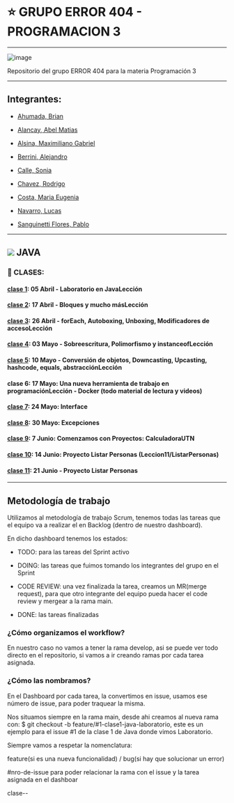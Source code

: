 # :star:  GRUPO ERROR 404 - PROGRAMACION 3

---


![image](https://user-images.githubusercontent.com/72580574/232953557-f9db7ab8-47e3-4368-a30c-020385e1784e.png)


Repositorio del grupo ERROR 404 para la materia Programación 3

---

## Integrantes:


- [Ahumada, Brian](https://github.com/brianahumada)                        

- [Alancay, Abel Matias](https://github.com/matias9486)                

- [Alsina, Maximiliano Gabriel](https://github.com/MalsinaG)   

- [Berrini, Alejandro](https://github.com/AlejandroEB89)                 

- [Calle, Sonia](https://github.com/SoCalle) 

- [Chavez, Rodrigo](https://github.com/RodrigoChavez1986)                       

- [Costa, Maria Eugenia](https://github.com/eugenia1984)              

- [Navarro, Lucas](https://github.com/LucasNavarro01)                                            

- [Sanguinetti Flores, Pablo](https://github.com/Pablo1653)


---

## <img src="https://img.icons8.com/color/50/null/java-coffee-cup-logo--v1.png"/> JAVA

### :book: CLASES:

#### [clase 1](https://github.com/CodeSystem2022/ERROR-404-PROGRAMACION3/tree/main/Leccion_01/MundoPc): 05 Abril - Laboratorio en JavaLección

#### [clase 2](https://github.com/CodeSystem2022/ERROR-404-PROGRAMACION3/tree/main/Leccion02): 17 Abril - Bloques y mucho másLección

#### [clase 3](https://github.com/CodeSystem2022/ERROR-404-PROGRAMACION3/tree/main/Leccion03): 26 Abril -  forEach, Autoboxing, Unboxing, Modificadores de accesoLección

#### [clase 4](https://github.com/CodeSystem2022/ERROR-404-PROGRAMACION3/tree/main/Leccion04): 03 Mayo - Sobreescritura, Polimorfismo y instanceofLección

#### [clase 5](https://github.com/CodeSystem2022/ERROR-404-PROGRAMACION3/tree/main/Leccion05): 10 Mayo -  Conversión de objetos, Downcasting, Upcasting, hashcode, equals, abstracciónLección

#### clase 6: 17 Mayo: Una nueva herramienta de trabajo en programaciónLección - Docker (todo material de lectura y videos)

#### [clase 7](https://github.com/CodeSystem2022/ERROR-404-PROGRAMACION3/tree/main/clase07): 24 Mayo: Interface

#### [clase 8](https://github.com/CodeSystem2022/ERROR-404-PROGRAMACION3/tree/main/Leccion08/ManejoExcepciones1): 30 Mayo: Excepciones

#### [clase 9](https://github.com/CodeSystem2022/ERROR-404-PROGRAMACION3/tree/main/Leccion_09): 7 Junio: Comenzamos con Proyectos: CalculadoraUTN

#### [clase 10](https://github.com/CodeSystem2022/ERROR-404-PROGRAMACION3/tree/main/Leccion11/ListarPersonas): 14 Junio: Proyecto Listar Personas (Leccion11/ListarPersonas)

#### [clase 11](https://github.com/CodeSystem2022/ERROR-404-PROGRAMACION3/tree/main/Leccion_12): 21 Junio - Proyecto Listar Personas
---

## Metodología de trabajo

Utilizamos al metodología de trabajo Scrum, tenemos todas las tareas que el equipo va a realizar el en Backlog (dentro de nuestro dashboard).

En dicho dashboard tenemos los estados:

- TODO: para las tareas del Sprint activo

- DOING: las tareas que fuimos tomando los integrantes del grupo en el Sprint

- CODE REVIEW: una vez finalizada la tarea, creamos un MR(merge request), para que otro integrante del equipo pueda hacer el code review y mergear a la rama main.

- DONE: las tareas finalizadas

### ¿Cómo organizamos el workflow?

En nuestro caso no vamos a tener la rama develop, asi se puede ver todo directo en el repositorio, si vamos a ir creando ramas por cada tarea asignada.

### ¿Cómo las nombramos?

En el Dashboard por cada tarea, la convertimos en issue, usamos ese número de issue, para poder traquear la misma.

Nos situamos siempre en la rama main, desde ahi creamos al nueva rama con: $ git checkout -b feature/#1-clase1-java-laboratorio, este es un ejemplo para el issue #1 de la clase 1 de Java donde vimos Laboratorio.

Siempre vamos a respetar la nomenclatura:

feature(si es una nueva funcionalidad) / bug(si hay que solucionar un error)

#nro-de-issue para poder relacionar la rama con el issue y la tarea asignada en el dashboar

clase<nro-de-clase>-<lenguaje>-<tema-de-la-clase>

